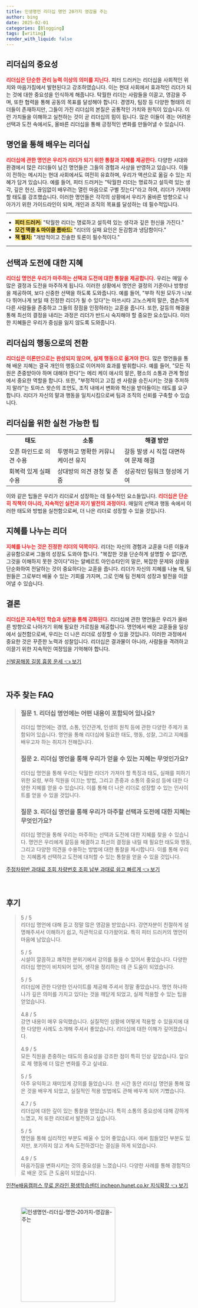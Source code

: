 ```yaml
---
title: 인생명언 리더십 명언 20가지 영감을 주는
author: bing
date: 2025-02-01
categories: [Blogging]
tags: [writing]
render_with_liquid: false
---
```



<h2 id='리더십의 중요성'>리더십의 중요성</h2>

<p><b><span style="color: #ee2323;">리더십은 단순한 관리 능력 이상의 의미를 지닌다.</span></b> 피터 드러커는 리더십을 사회적인 위치와 마음가짐에서 발현된다고 강조하였습니다. 이는 현대 사회에서 효과적인 리더가 되는 것에 대한 중요성을 인식하게 해줍니다. 탁월한 리더는 사람들을 이끌고, 영감을 주며, 또한 협력을 통해 공동의 목표를 달성해야 합니다. 경영자, 팀장 등 다양한 형태의 리더들이 존재하지만, 그들이 가진 리더십의 본질은 공통적인 가치와 원칙이 있습니다. 이런 가치들을 이해하고 실천하는 것이 곧 리더십의 힘이 됩니다. 많은 이들이 겪는 어려운 선택과 도전 속에서도, 올바른 리더십을 통해 긍정적인 변화를 만들어낼 수 있습니다.</p>

<h2 id='명언을 통해 배우는 리더십'>명언을 통해 배우는 리더십</h2>

<p><b><span style="color: #ee2323;">리더십에 관한 명언은 우리가 리더가 되기 위한 통찰과 지혜를 제공한다.</span></b> 다양한 시대와 환경에서 많은 리더들이 남긴 명언들은 그들의 경험과 사상을 반영하고 있습니다. 이들이 전하는 메시지는 현대 사회에서도 여전히 유효하며, 우리가 액션으로 옮길 수 있는 지혜가 담겨 있습니다. 예를 들어, 피터 드러커는 "탁월한 리더는 명료하고 설득력 있는 생각, 깊은 헌신, 끊임없이 배우려는 열린 마음으로 구별 짓는다"라고 하여, 리더가 가져야 할 태도를 강조했습니다. 이러한 명언들은 각각의 상황에서 우리가 올바른 방향으로 나아가기 위한 가이드라인이 되며, 개인과 조직의 목표를 달성하는 데 필수적입니다.</p>

<hr />

<ul>
    <li><b><span style="background-color: #ffe066;">피터 드러커:</span></b> "탁월한 리더는 명료하고 설득력 있는 생각과 깊은 헌신을 가진다."</li>
    <li><b><span style="background-color: #ffe066;">모건 맥콜 & 마이클 롬바드:</span></b> "리더의 실패 요인은 둔감함과 냉담함이다."</li>
    <li><b><span style="background-color: #ffe066;">잭 웰치:</span></b> "개방적이고 진솔한 토론이 필수적이다."</li>
</ul>

<hr />

<h2 id='선택과 도전에 대한 지혜'>선택과 도전에 대한 지혜</h2>

<p><b><span style="color: #ee2323;">리더십 명언은 우리가 마주하는 선택과 도전에 대한 통찰을 제공합니다.</span></b> 우리는 매일 수많은 결정과 도전을 마주하게 됩니다. 이러한 상황에서 명언은 결정의 기준이나 방향성을 제공하여, 보다 신중한 선택을 하도록 도와줍니다. 예를 들어, "부하 직원 모두가 나보다 뛰어나게 보일 때 진정한 리더가 될 수 있다"는 마쓰시타 고노스케의 말은, 겸손하게 다른 사람들을 존중하고 그들의 장점을 인정하라는 교훈을 줍니다. 또한, 갈등의 해결을 통해 최선의 결정을 내리는 과정은 리더가 반드시 숙지해야 할 중요한 요소입니다. 이러한 지혜들은 우리가 중심을 잃지 않도록 도와줍니다.</p>

<h2 id='리더십의 행동으로의 전환'>리더십의 행동으로의 전환</h2>

<p><b><span style="color: #ee2323;">리더십은 이론만으로는 완성되지 않으며, 실제 행동으로 옮겨야 한다.</span></b> 많은 명언들을 통해 배운 지혜는 결국 개인의 행동으로 이어져야 효과를 발휘합니다. 예를 들어, "모든 직원은 존중받아야 하며 대해야 한다"는 메리 케이 애시의 말은, 평소의 소통과 관계 형성에서 중요한 역할을 합니다. 또한, "부정적이고 고집 센 사람을 승진시키는 것을 주저하지 말라"는 토마스 왓슨의 조언도, 조직 내에서 변화와 혁신을 받아들이는 태도를 요구합니다. 리더가 자신의 말과 행동을 일치시킴으로써 팀과 조직의 신뢰를 구축할 수 있습니다.</p>

<h2 id='리더십을 위한 실천 가능한 팁'>리더십을 위한 실천 가능한 팁</h2>

<table>
    <tr>
        <td style="text-align: center; height: 17px;"><b>태도</b></td>
        <td style="text-align: center; height: 17px;"><b>소통</b></td>
        <td style="text-align: center; height: 17px;"><b>해결 방안</b></td>
    </tr>
    <tr>
        <td>오픈 마인드로 의견 수용</td>
        <td>투명하고 명확한 커뮤니케이션 유지</td>
        <td>갈등 발생 시 직접 대면하여 문제 해결</td>
    </tr>
    <tr>
        <td>회복력 있게 실패 수용</td>
        <td>상대방의 의견 경청 및 존중</td>
        <td>성공적인 팀워크 형성에 기여</td>
    </tr>
</table>

<p>이와 같은 팁들은 우리가 리더로서 성장하는 데 필수적인 요소들입니다. <b><span style="color: #ee2323;">리더십은 단순히 직책이 아니라, 지속적인 실천과 자기 발전의 과정이다.</span></b> 매일의 선택과 행동 속에서 이러한 태도와 방법을 실천함으로써, 더 나은 리더로 성장할 수 있을 것입니다.</p>

<h2 id='지혜를 나누는 리더'>지혜를 나누는 리더</h2>

<p><b><span style="color: #ee2323;">지혜를 나누는 것은 진정한 리더의 덕목이다.</span></b> 리더는 자신의 경험과 교훈을 다른 이들과 공유함으로써 그들의 성장도 도와야 합니다. "복잡한 것을 단순하게 설명할 수 없다면, 그것을 이해하지 못한 것이다"라는 알베르트 아인슈타인의 말은, 복잡한 문제와 상황을 단순화하여 전달하는 것이 중요하다는 교훈을 줍니다. 리더가 자신의 지혜를 나눌 때, 팀원들은 그로부터 배울 수 있는 기회를 가지며, 그로 인해 팀 전체의 성장과 발전을 이끌어낼 수 있습니다.</p>

<h2 id='결론'>결론</h2>

<p><b><span style="color: #ee2323;">리더십은 지속적인 학습과 실천을 통해 강화된다.</span></b> 리더십에 관한 명언들은 우리가 올바른 방향으로 나아가기 위해 필요한 가르침을 제공합니다. 명언에서 배운 교훈들을 일상에서 실천함으로써, 우리는 더 나은 리더로 성장할 수 있을 것입니다. 이러한 과정에서 중요한 것은 꾸준한 노력과 성찰입니다. 리더십은 결과물이 아니라, 사람들을 격려하고 이끌기 위한 지속적인 여정임을 기억해야 합니다.</p>


<p><a class="click-button" title="신발꿈해몽 길몽 흉몽 운세" href="https://blackassets.github.io/posts/%EC%8B%A0%EB%B0%9C%EA%BF%88%ED%95%B4%EB%AA%BD-%EA%B8%B8%EB%AA%BD-%ED%9D%89%EB%AA%BD-%EC%9A%B4%EC%84%B8/" rel="dofollow">신발꿈해몽 길몽 흉몽 운세 👈 보기</a></p><br>
<h2 id='자주_찾는_FAQ'>자주 찾는 FAQ</h2>
<div itemscope="" itemtype="https://schema.org/FAQPage"> 
<blockquote> 
<div itemscope="" itemprop="mainEntity" itemtype="https://schema.org/Question"> 
<h3 itemprop="name">질문 1. 리더십 명언에는 어떤 내용이 포함되어 있나요?</h3> 
<div itemscope="" itemprop="acceptedAnswer" itemtype="https://schema.org/Answer"> 
<span itemprop="text"> 
<p>리더십 명언에는 경영, 소통, 인간관계, 인생의 원칙 등에 관한 다양한 주제가 포함되어 있습니다. 명언을 통해 리더십에 필요한 태도, 행동, 성찰, 그리고 지혜를 배우고자 하는 취지가 전해집니다.</p> 
</span> 
</div> 
</div> 

<div itemscope="" itemprop="mainEntity" itemtype="https://schema.org/Question"> 
<h3 itemprop="name">질문 2. 리더십 명언을 통해 우리가 얻을 수 있는 지혜는 무엇인가요?</h3> 
<div itemscope="" itemprop="acceptedAnswer" itemtype="https://schema.org/Answer"> 
<span itemprop="text"> 
<p>리더십 명언을 통해 우리는 탁월한 리더가 가져야 할 특징과 태도, 실패를 피하기 위한 요령, 부하 직원을 이끄는 방법, 그리고 존중과 소통의 중요성 등에 대한 다양한 지혜를 얻을 수 있습니다. 이를 통해 더 나은 리더로 성장할 수 있는 인사이트를 얻을 수 있을 것입니다.</p> 
</span> 
</div> 
</div> 

<div itemscope="" itemprop="mainEntity" itemtype="https://schema.org/Question"> 
<h3 itemprop="name">질문 3. 리더십 명언을 통해 우리가 마주할 선택과 도전에 대한 지혜는 무엇인가요?</h3> 
<div itemscope="" itemprop="acceptedAnswer" itemtype="https://schema.org/Answer"> 
<span itemprop="text"> 
<p>리더십 명언을 통해 우리는 마주하는 선택과 도전에 대한 지혜를 찾을 수 있습니다. 명언은 우리에게 갈등을 해결하고 최선의 결정을 내릴 때 필요한 태도와 행동, 그리고 다양한 의견을 수용하는 방법에 대한 통찰을 제시합니다. 이를 통해 우리는 지혜롭게 선택하고 도전에 대처할 수 있는 통찰을 얻을 수 있을 것입니다.</p> 
</span> 
</div> 
</div> 
</blockquote> 
</div>
<p><a class="click-button" title="주정차위반 과태료 조회 차량번호 조회 납부 과태료 쉽고 빠르게" href="https://blackassets.github.io/posts/%EC%A3%BC%EC%A0%95%EC%B0%A8%EC%9C%84%EB%B0%98-%EA%B3%BC%ED%83%9C%EB%A3%8C-%EC%A1%B0%ED%9A%8C-%EC%B0%A8%EB%9F%89%EB%B2%88%ED%98%B8-%EC%A1%B0%ED%9A%8C-%EB%82%A9%EB%B6%80-%EA%B3%BC%ED%83%9C%EB%A3%8C-%EC%89%BD%EA%B3%A0-%EB%B9%A0%EB%A5%B4%EA%B2%8C/" rel="dofollow">주정차위반 과태료 조회 차량번호 조회 납부 과태료 쉽고 빠르게 👈 보기</a></p><br>
<h2 id='후기'>후기</h2>
<div itemscope itemtype="https://schema.org/Product">
  <blockquote>
  <div itemprop="review" itemscope itemtype="https://schema.org/Review">
      <div itemprop="reviewRating" itemscope itemtype="https://schema.org/Rating"> <span itemprop="ratingValue">5</span> / <span itemprop="bestRating">5</span> </div>
      <span itemprop="reviewBody">리더십 명언에 대해 듣고 정말 많은 영감을 받았습니다. 강연자분이 친절하게 설명해주셔서 이해하기 쉽고, 직관적으로 다가왔어요. 특히 피터 드러커의 명언이 마음에 남았습니다.</span>
  </div>
  <br>
  <div itemprop="review" itemscope itemtype="https://schema.org/Review">
      <div itemprop="reviewRating" itemscope itemtype="https://schema.org/Rating"> <span itemprop="ratingValue">5</span> / <span itemprop="bestRating">5</span> </div>
      <span itemprop="reviewBody">시설이 깔끔하고 쾌적한 분위기에서 강의를 들을 수 있어서 좋았습니다. 다양한 리더십 명언이 비치되어 있어, 생각을 정리하는 데 큰 도움이 되었습니다.</span>
  </div>
  <br>
  <div itemprop="review" itemscope itemtype="https://schema.org/Review">
      <div itemprop="reviewRating" itemscope itemtype="https://schema.org/Rating"> <span itemprop="ratingValue">5</span> / <span itemprop="bestRating">5</span> </div>
      <span itemprop="reviewBody">리더십에 관한 다양한 인사이트를 제공해 주셔서 정말 좋았습니다. 명언 하나하나가 깊은 의미를 가지고 있다는 것을 깨닫게 되었고, 실제 적용할 수 있는 팁을 얻었습니다.</span>
  </div>
  <br>
  <div itemprop="review" itemscope itemtype="https://schema.org/Review">
      <div itemprop="reviewRating" itemscope itemtype="https://schema.org/Rating"> <span itemprop="ratingValue">4.8</span> / <span itemprop="bestRating">5</span> </div>
      <span itemprop="reviewBody">강연 내용이 매우 유익했습니다. 실질적인 상황에 어떻게 적용할 수 있을지에 대한 다양한 사례도 소개해 주셔서 좋았습니다. 리더십에 대한 이해가 깊어졌습니다.</span>
  </div>
  <br>
  <div itemprop="review" itemscope itemtype="https://schema.org/Review">
      <div itemprop="reviewRating" itemscope itemtype="https://schema.org/Rating"> <span itemprop="ratingValue">4.9</span> / <span itemprop="bestRating">5</span> </div>
      <span itemprop="reviewBody">모든 직원을 존중하는 태도의 중요성을 강조한 점이 특히 인상 깊었습니다. 앞으로 제 행동에 더 많은 변화를 주고 싶네요.</span>
  </div>
  <br>
  <div itemprop="review" itemscope itemtype="https://schema.org/Review">
      <div itemprop="reviewRating" itemscope itemtype="https://schema.org/Rating"> <span itemprop="ratingValue">5</span> / <span itemprop="bestRating">5</span> </div>
      <span itemprop="reviewBody">아주 유익하고 재미있게 강의를 들었습니다. 한 시간 동안 리더십 명언을 통해 많은 것을 배우게 되었고, 실질적인 적용 방법에도 관해 배우게 되어 기뻤습니다.</span>
  </div>
  <br>
  <div itemprop="review" itemscope itemtype="https://schema.org/Review">
      <div itemprop="reviewRating" itemscope itemtype="https://schema.org/Rating"> <span itemprop="ratingValue">4.7</span> / <span itemprop="bestRating">5</span> </div>
      <span itemprop="reviewBody">리더십에 대한 깊이 있는 통찰을 얻었습니다. 특히 소통의 중요성에 대해 강하게 느꼈고, 저 또한 리더로서 발전하고 싶습니다.</span>
  </div>
  <br>
  <div itemprop="review" itemscope itemtype="https://schema.org/Review">
      <div itemprop="reviewRating" itemscope itemtype="https://schema.org/Rating"> <span itemprop="ratingValue">5</span> / <span itemprop="bestRating">5</span> </div>
      <span itemprop="reviewBody">명언을 통해 심리적인 부분도 배울 수 있어 좋았습니다. 애써 힘들었던 부분도 있지만, 포기하지 않고 계속 도전하겠다는 결심을 하게 되었습니다.</span>
  </div>
  <br>
  <div itemprop="review" itemscope itemtype="https://schema.org/Review">
      <div itemprop="reviewRating" itemscope itemtype="https://schema.org/Rating"> <span itemprop="ratingValue">4.9</span> / <span itemprop="bestRating">5</span> </div>
      <span itemprop="reviewBody">마음가짐을 변화시키는 것의 중요성을 느꼈습니다. 다양한 사례를 통해 경험적으로 배운 것도 큰 도움이 되었습니다.</span>
  </div>
  </blockquote>
</div>
<p><a class="click-button" title="인천e배움캠퍼스 무료 온라인 평생학습센터 incheon.hunet.co.kr 지식확장" href="https://blackassets.github.io/posts/%EC%9D%B8%EC%B2%9Ce%EB%B0%B0%EC%9B%80%EC%BA%A0%ED%8D%BC%EC%8A%A4-%EB%AC%B4%EB%A3%8C-%EC%98%A8%EB%9D%BC%EC%9D%B8-%ED%8F%89%EC%83%9D%ED%95%99%EC%8A%B5%EC%84%BC%ED%84%B0-incheon.hunet.co.kr-%EC%A7%80%EC%8B%9D%ED%99%95%EC%9E%A5/" rel="dofollow">인천e배움캠퍼스 무료 온라인 평생학습센터 incheon.hunet.co.kr 지식확장 👈 보기</a></p><br>
<figure class="image"><img src="https://blackassets.github.io/assets/img/thumbnail/인생명언-리더십-명언-20가지-영감을-주는.webp" alt="인생명언-리더십-명언-20가지-영감을-주는" width="256" height="256"></figure>
